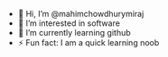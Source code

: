 - 👋 Hi, I’m @mahimchowdhurymiraj
- 👀 I’m interested in software
- 🌱 I’m currently learning github
- ⚡ Fun fact: I am a quick learning noob 

<!---
mahimchowdhurymiraj/mahimchowdhurymiraj is a ✨ special ✨ repository because its `README.md` (this file) appears on your GitHub profile.
You can click the Preview link to take a look at your changes.
--->

